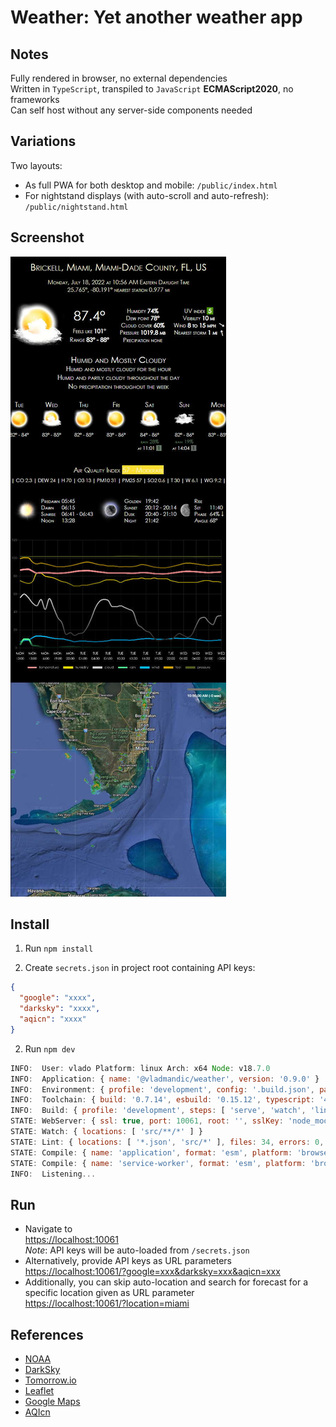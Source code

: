# Weather: Yet another weather app

## Notes

Fully rendered in browser, no external dependencies  
Written in `TypeScript`, transpiled to `JavaScript` **ECMAScript2020**, no frameworks  
Can self host without any server-side components needed  

## Variations

Two layouts:
- As full PWA for both desktop and mobile: `/public/index.html`
- For nightstand displays (with auto-scroll and auto-refresh): `/public/nightstand.html`


## Screenshot

![screenshot](assets/screenshot.jpg)

## Install

1. Run `npm install`

2. Create `secrets.json` in project root containing API keys:

```json
{
  "google": "xxxx",
  "darksky": "xxxx",
  "aqicn": "xxxx"
}
```

2. Run `npm dev`

```js
INFO:  User: vlado Platform: linux Arch: x64 Node: v18.7.0
INFO:  Application: { name: '@vladmandic/weather', version: '0.9.0' }
INFO:  Environment: { profile: 'development', config: '.build.json', package: 'package.json', tsconfig: true, eslintrc: true, git: true }
INFO:  Toolchain: { build: '0.7.14', esbuild: '0.15.12', typescript: '4.8.4', typedoc: '0.23.19', eslint: '8.26.0' }
INFO:  Build: { profile: 'development', steps: [ 'serve', 'watch', 'lint', 'compile' ] }
STATE: WebServer: { ssl: true, port: 10061, root: '', sslKey: 'node_modules/@vladmandic/build/cert/https.key', sslCrt: 'node_modules/@vladmandic/build/cert/https.crt' }
STATE: Watch: { locations: [ 'src/**/*' ] }
STATE: Lint: { locations: [ '*.json', 'src/*' ], files: 34, errors: 0, warnings: 0 }
STATE: Compile: { name: 'application', format: 'esm', platform: 'browser', input: 'src/index.ts', output: 'dist/weather.js', files: 27, inputBytes: 99244, outputBytes: 516761 }
STATE: Compile: { name: 'service-worker', format: 'esm', platform: 'browser', input: 'src/pwa-serviceworker.ts', output: 'dist/pwa-serviceworker.js', files: 1, inputBytes: 4152, outputBytes: 1699 }
INFO:  Listening...

```

## Run

- Navigate to  
  <https://localhost:10061>  
  *Note*: API keys will be auto-loaded from `/secrets.json`  
- Alternatively, provide API keys as URL parameters  
  <https://localhost:10061/?google=xxx&darksky=xxx&aqicn=xxx>  
- Additionally, you can skip auto-location and search for forecast for a specific location given as URL parameter  
  <https://localhost:10061/?location=miami>  

## References

- [NOAA](https://www.ospo.noaa.gov/)
- [DarkSky](https://darksky.net/dev/docs)
- [Tomorrow.io](https://docs.tomorrow.io/reference/welcome)
- [Leaflet](https://leafletjs.com/reference.html)
- [Google Maps](https://developers.google.com/maps/documentation/geocoding/requests-geocoding)
- [AQIcn](https://aqicn.org/json-api/doc/)
